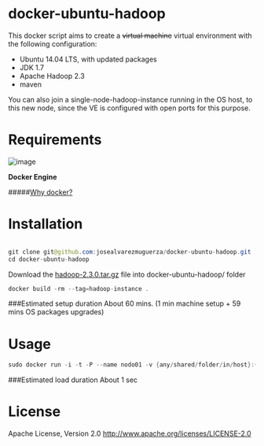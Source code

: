 docker-ubuntu-hadoop
===============

This docker script aims to create a ~~virtual machine~~ virtual environment with the following configuration:

- Ubuntu 14.04 LTS, with updated packages
- JDK 1.7
- Apache Hadoop 2.3
- maven

You can also join a single-node-hadoop-instance running in the OS host, to this new node, since the VE is configured with open ports for this purpose. 


Requirements
===========

![image](https://d3oypxn00j2a10.cloudfront.net/0.7.0/img/nav/docker-logo-loggedout.png)

**Docker Engine**

#####[Why docker?]




Installation
===============
```java

git clone git@github.com:josealvarezmuguerza/docker-ubuntu-hadoop.git
cd docker-ubuntu-hadoop
```
Download the [hadoop-2.3.0.tar.gz] file into docker-ubuntu-hadoop/ folder

```java
docker build -rm --tag=hadoop-instance .
```


###Estimated setup duration
About 60 mins. (1 min machine setup + 59 mins OS packages upgrades)

Usage
===============
```java
sudo docker run -i -t -P --name nodo01 -v {any/shared/folder/in/host}:{/shared/folder/in/VM} hadoop-instance /bin/bash start-hadoop.sh
```

###Estimated load duration
About 1 sec


License
=======
Apache License, Version 2.0
http://www.apache.org/licenses/LICENSE-2.0




[Why docker?]:https://www.docker.com/whatisdocker/
[hadoop-2.3.0.tar.gz]:http://www.us.apache.org/dist/hadoop/core/hadoop-2.3.0/hadoop-2.3.0.tar.gz
